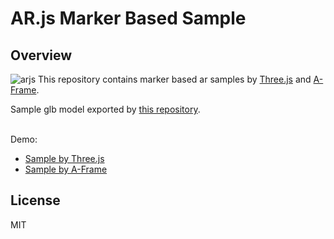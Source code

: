 # AR.js Marker Based Sample
## Overview
![arjs](https://user-images.githubusercontent.com/9309605/112627809-67e04180-8e75-11eb-926b-4ec47f3a7002.png)
This repository contains marker based ar samples by [Three.js](https://threejs.org/) and [A-Frame](https://aframe.io/).
<br>

Sample glb model exported by [this repository](https://github.com/FollowTheDarkside/aframe-inspector-sample).
<br>
<br>

Demo:
- [Sample by Three.js](https://followthedarkside.github.io/arjs-marker-based-sample/three/)
- [Sample by A-Frame](https://followthedarkside.github.io/arjs-marker-based-sample/aframe/)

## License
MIT